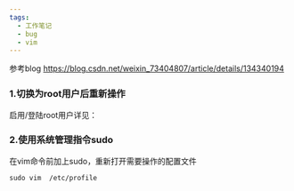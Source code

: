 ```yaml
---
tags:
  - 工作笔记
  - bug
  - vim
---
```

参考blog https://blog.csdn.net/weixin_73404807/article/details/134340194
### 1.切换为root用户后重新操作

启用/登陆root用户详见：

### 2.使用系统管理指令sudo

在vim命令前加上sudo，重新打开需要操作的配置文件

```cobol
sudo vim  /etc/profile
```
